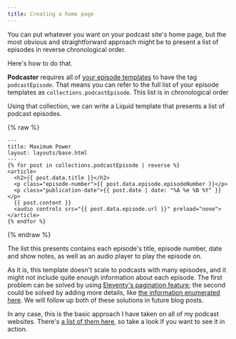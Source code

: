 ```yaml
---
title: Creating a home page
---
```

<!---excerpt-->

You can put whatever you want on your podcast site's home page, but the most obvious and straightforward approach might be to present a list of episodes in reverse chronological order.

Here's how to do that.

<!---endexcerpt-->

**Podcaster** requires all of [your episode templates](docs/episode-information.md) to have the tag `podcastEpisode`. That means you can refer to the full list of your episode templates as `collections.podcastEpisode`. This list is in chronological order

Using that collection, we can write a Liquid template that presents a list of podcast episodes.

{% raw %}

```liquid
---
title: Maximum Power
layout: layouts/base.html
---
{% for post in collections.podcastEpisode | reverse %}
<article>
  <h2>{{ post.data.title }}</h2>
  <p class="episode-number">{{ post.data.episode.episodeNumber }}</p>
  <p class="publication-date">{{ post.date | date: "%A %e %B %Y" }}</p>
  {{ post.content }}
  <audio controls src="{{ post.data.episode.url }}" preload="none">
</article>
{% endfor %}
```

{% endraw %}

The list this presents contains each episode's title, episode number, date and show notes, as well as an audio player to play the episode on.

As it is, this template doesn't scale to podcasts with many episodes, and it might not include quite enough information about each episode. The first problem can be solved by using [Eleventy's pagination feature](https://www.11ty.dev/docs/pagination/); the second could be solved by adding more details, like [the information enumerated here](docs/podcast-information.md). We will follow up both of these solutions in future blog posts.

In any case, this is the basic approach I have taken on all of my podcast websites. There's [a list of them here](/docs/#podcaster-in-action), so take a look if you want to see it in action.
